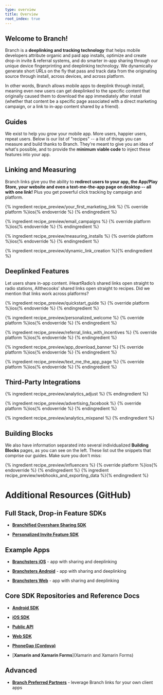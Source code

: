 ```yaml
---
type: overview
title: Overview
root_index: true
---
```


## Welcome to Branch!

Branch is a **deeplinking and tracking technology** that helps mobile developers attribute organic and paid app installs, optimize and create drop-in invite & referral systems, and do smarter in-app sharing through our unique device fingerprinting and deeplinking technology. We dynamically generate short URLs on the fly that pass and track data from the originating source through install, across devices, and across platform.

In other words, Branch allows mobile apps to deeplink through install, meaning even new users can get deeplinked to the specific content that originally caused them to download the app immediately after install (whether that content be a specific page associated with a direct marketing campaign, or a link to in-app content shared by a friend).


## Guides

We exist to help you grow your mobile app. More users, happier users, repeat users. Below is our list of "recipes" -- a list of things you can measure and build thanks to Branch. They're meant to give you an idea of what's possible, and to provide the **minimum viable code** to inject these features into your app.


## Linking and Measuring

Branch links give you the ability to **redirect users to your app, the App/Play Store, your website and even a text-me-the-app page on desktop -- all with one link!** Plus you get powerful click tracking by campaign and platform.

{% ingredient recipe_preview/your_first_marketing_link %}
	{% override platform %}ios{% endoverride %}
{% endingredient %}

{% ingredient recipe_preview/email_campaigns %}
	{% override platform %}ios{% endoverride %}
{% endingredient %}

{% ingredient recipe_preview/measuring_installs %}
	{% override platform %}ios{% endoverride %}
{% endingredient %}

{% ingredient recipe_preview/dynamic_link_creation %}{% endingredient %}



## Deeplinked Features

Let users share in-app content. iHeartRadio’s shared links open straight to radio stations, Allthecooks’ shared links open straight to recipes. Did we mention that links work across platforms?

{% ingredient recipe_preview/quickstart_guide %}
	{% override platform %}ios{% endoverride %}
{% endingredient %}

{% ingredient recipe_preview/personalized_welcome %}
	{% override platform %}ios{% endoverride %}
{% endingredient %}

{% ingredient recipe_preview/referral_links_with_incentives %}
	{% override platform %}ios{% endoverride %}
{% endingredient %}

{% ingredient recipe_preview/app_download_banner %}
	{% override platform %}ios{% endoverride %}
{% endingredient %}

{% ingredient recipe_preview/text_me_the_app_page %}
	{% override platform %}ios{% endoverride %}
{% endingredient %}



## Third-Party Integrations

{% ingredient recipe_preview/analytics_adjust %}
{% endingredient %}

{% ingredient recipe_preview/advertising_facebook %}
	{% override platform %}ios{% endoverride %}
{% endingredient %}

{% ingredient recipe_preview/analytics_mixpanel %}
{% endingredient %}



## Building Blocks

We also have information separated into several individualized **Building Blocks** pages, as you can see on the left. These list out the snippets that comprise our guides. Make sure you don't miss:

{% ingredient recipe_preview/influencers %}
	{% override platform %}ios{% endoverride %}
{% endingredient %}
{% ingredient recipe_preview/webhooks_and_exporting_data %}{% endingredient %}



# Additional Resources (GitHub)

## Full Stack, Drop-in Feature SDKs

* [**Branchified Overshare Sharing SDK**](https://github.com/BranchMetrics/overshare-deeplinking-kit)

* [**Personalized Invite Feature SDK**](https://github.com/BranchMetrics/Branch-iOS-Invite-SDK)


## Example Apps

* [**Branchsters iOS**](https://github.com/BranchMetrics/Branchster-iOS) - app with sharing and deeplinking

* [**Branchsters Android**](https://github.com/BranchMetrics/Branchster-Android) - app with sharing and deeplinking

* [**Branchsters Web**](https://github.com/BranchMetrics/Branchster-Web) - app with sharing and deeplinking


## Core SDK Repositories and Reference Docs

* [**Android SDK**](https://github.com/BranchMetrics/Branch-Android-SDK)

* [**iOS SDK**](https://github.com/BranchMetrics/Branch-iOS-SDK)

* [**Public API**](https://github.com/BranchMetrics/Branch-Public-API)

* [**Web SDK**](https://github.com/BranchMetrics/Web-SDK)

* [**PhoneGap (Cordova)**](https://github.com/BranchMetrics/Branch_PhoneGap_SDK)

* [**Xamarin and Xamarin Forms**](Xamarin and Xamarin Forms)


## Advanced

* [**Branch Preferred Partners**](https://github.com/BranchMetrics/Branch-Integration-Guides/blob/master/bpp-guide.md) - leverage Branch links for your own client apps


